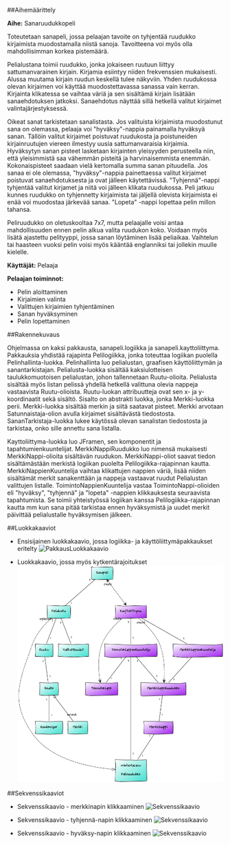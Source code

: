 ##Aihemäärittely

**Aihe:** Sanaruudukkopeli

Toteutetaan sanapeli, jossa pelaajan tavoite on tyhjentää ruudukko kirjaimista muodostamalla niistä sanoja. Tavoitteena voi myös olla mahdollisimman korkea pistemäärä.

Pelialustana toimii ruudukko, jonka jokaiseen ruutuun liittyy sattumanvarainen kirjain. Kirjamia esiintyy niiden frekvenssien mukaisesti. Alussa muutama kirjain ruudun keskellä tulee näkyviin. Yhden ruudukossa olevan kirjaimen voi käyttää muodostettavassa sanassa vain kerran. Kirjainta klikatessa se vaihtaa väriä ja sen sisältämä kirjain lisätään sanaehdotuksen jatkoksi. Sanaehdotus näyttää sillä hetkellä valitut kirjaimet valintajärjestyksessä. 

Oikeat sanat tarkistetaan sanalistasta. Jos valituista kirjaimista muodostunut sana on olemassa, pelaaja voi "hyväksy"-nappia painamalla hyväksyä sanan. Tällöin valitut kirjaimet poistuvat ruudukosta ja poistuneiden kirjainruutujen viereen ilmestyy uusia sattumanvaraisia kirjaimia. Hyväksytyn sanan pisteet lasketaan kirjainten yleisyyden perusteella niin, että yleisimmistä saa vähemmän pisteitä ja harvinaisemmista enemmän. Kokonaispisteet saadaan vielä kertomalla summa sanan pituudella. Jos sanaa ei ole olemassa, "hyväksy"-nappia painettaessa valitut kirjaimet poistuvat sanaehdotuksesta ja ovat jälleen käytettävissä. "Tyhjennä"-nappi tyhjentää valitut kirjamet ja niitä voi jälleen klikata ruudukossa. Peli jatkuu kunnes ruudukko on tyhjennetty kirjaimista tai jäljellä olevista kirjaimista ei enää voi muodostaa järkevää sanaa. "Lopeta" -nappi lopettaa pelin millon tahansa.

Peliruudukko on oletuskooltaa 7x7, mutta pelaajalle voisi antaa mahdollisuuden ennen pelin alkua valita ruudukon koko. Voidaan myös lisätä ajastettu pelityyppi, jossa sanan löytäminen lisää peliaikaa. Vaihtelun tai haasteen vuoksi pelin voisi myös kääntää englanniksi tai jollekin muulle kielelle.

**Käyttäjät:** Pelaaja

**Pelaajan toiminnot:**
- Pelin aloittaminen
- Kirjaimien valinta
- Valittujen kirjaimien tyhjentäminen
- Sanan hyväksyminen
- Pelin lopettaminen

##Rakennekuvaus

Ohjelmassa on kaksi pakkausta, sanapeli.logiikka ja sanapeli.kayttoliittyma. Pakkauksia yhdistää rajapinta Pelilogiikka, jonka toteuttaa logiikan puolella Pelinhallinta-luokka. Pelinhallinta luo pelialustan, graafisen käyttöliittymän ja sanantarkistajan. Pelialusta-luokka sisältää kaksiulotteisen taulukkomuotoisen pelialustan, johon tallennetaan Ruutu-olioita. Pelialusta sisältää myös listan pelissä yhdellä hetkellä valittuna olevia nappeja vastaavista Ruutu-olioista. Ruutu-luokan attribuutteja ovat sen x- ja y-koordinaatit sekä sisältö. Sisalto on abstrakti luokka, jonka Merkki-luokka perii. Merkki-luokka sisältää merkin ja siitä saatavat pisteet. Merkki arvotaan Satunnaistaja-olion avulla kirjaimet sisältävästä tiedostosta. SananTarkistaja-luokka lukee käytössä olevan sanalistan tiedostosta ja tarkistaa, onko sille annettu sana listalla.

Kayttoliittyma-luokka luo JFramen, sen komponentit ja tapahtumienkuuntelijat. MerkkiNappiRuudukko luo nimensä mukaisesti MerkkiNappi-olioita sisältävän ruudukon. MerkkiNappi-oliot saavat tiedon sisältämästään merkistä logiikan puolelta Pelilogiikka-rajapinnan kautta. MerkkiNappienKuuntelija vaihtaa klikattujen nappien väriä, lisää niiden sisältämät merkit sanakenttään ja nappeja vastaavat ruudut Pelialustan valittujen listalle. ToimintoNappienKuuntelija vastaa ToimintoNappi-olioiden eli "hyväksy", "tyhjennä" ja "lopeta" -nappien klikkauksesta seuraavista tapahtumista. Se toimii yhteistyössä logiikan kanssa Pelilogiikka-rajapinnan kautta mm kun sana pitää tarkistaa ennen hyväksymistä ja uudet merkit päivittää pelialustalle hyväksymisen jälkeen.


##Luokkakaaviot

- Ensisijainen luokkakaavio, jossa logiikka- ja käyttöliittymäpakkaukset eritelty
![PakkausLuokkakaavio](/dokumentaatio/Luokkakaavio2.png "Pakkaus-luokkakaavio")

- Luokkakaavio, jossa myös kytkentärajoitukset
![Luokkakaavio](/dokumentaatio/YumlLuokkakaavio.png "YumlLuokkakaavio")

##Sekvenssikaaviot

- Sekvenssikaavio - merkkinapin klikkaaminen
![Sekvenssikaavio](/dokumentaatio/Sekvenssikaavio-merkkinappi2.png "MerkkiNappi-sekvenssikaavio")

- Sekvenssikaavio - tyhjennä-napin klikkaaminen
![Sekvenssikaavio](/dokumentaatio/Sekvenssikaavio-tyhjennaNappi2.png "TyhjennäNappi-sekvenssikaavio")

- Sekvenssikaavio - hyväksy-napin klikkaaminen
![Sekvenssikaavio](/dokumentaatio/Sekvenssikaavio-hyvaksyNappi2.png "HyväjsyNappi-sekvenssikaavio")

